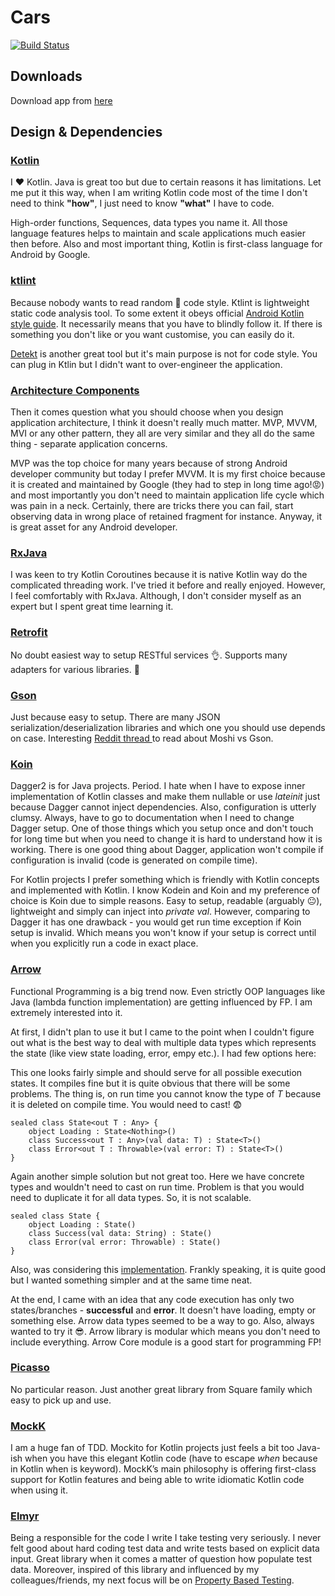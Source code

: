 
 # Cars 
 [![Build Status](https://travis-ci.org/rsetkus/cars-map.svg?branch=master)](https://travis-ci.org/rsetkus/cars-map)
 
 ## Downloads
 Download app from [here](https://github.com/rsetkus/cars-map/raw/master/downloads/app-release.apk)
 ## Design & Dependencies
 ### [Kotlin](https://kotlinlang.org/)
 I :heart: Kotlin. Java is great too but due to certain reasons it has limitations. Let me put it this way, when I am writing Kotlin code most of the time I don't need to think **"how"**, I just need to know **"what"** I have to code.

High-order functions, Sequences, data types you name it. All those language features helps to maintain and scale applications much easier then before. Also and most important thing, Kotlin is first-class language for Android by Google.

### [ktlint](https://ktlint.github.io/)
Because nobody wants to read  random :hankey: code style. Ktlint is lightweight static code analysis tool. To some extent it obeys official [Android Kotlin style guide](https://developer.android.com/kotlin/style-guide). It necessarily means that you have to blindly follow it. If there is something you don't like or you want customise, you can easily do it.

[Detekt](https://arturbosch.github.io/detekt/) is another great tool but it's main purpose is not for code style. You can plug in Ktlin but I didn't want to over-engineer the application. 

### [Architecture Components](https://developer.android.com/topic/libraries/architecture/)

Then it comes question what you should choose when you design application architecture, I think it doesn't really much matter. MVP, MVVM, MVI or any other pattern, they all are very similar and they all do the same thing - separate application concerns.

MVP was the top choice for many years because of strong Android developer community but today I prefer MVVM. It is my first choice because it is created and maintained by Google (they had to step in long time ago!:rage:) and most importantly you don't need to maintain application life cycle which was pain in a neck. Certainly, there are tricks there you can fail, start observing data in wrong place of retained fragment for instance. Anyway, it is great asset for any Android developer.

### [RxJava](https://github.com/ReactiveX/RxJava)

 I was keen to try Kotlin Coroutines because it is native Kotlin way do the complicated threading work. I've tried it before and really enjoyed. However, I feel comfortably with RxJava. Although, I don't consider myself as an expert but I spent great time learning it.

### [Retrofit](https://square.github.io/retrofit/)

No doubt easiest way to setup RESTful  services :ok_hand:. Supports many adapters  for various libraries. :muscle:

### [Gson](https://github.com/google/gson)

Just because easy to setup. There are many JSON serialization/deserialization libraries and which one you should use depends on case. Interesting [Reddit thread ](https://www.reddit.com/r/androiddev/comments/684flw/why_use_moshi_over_gson/) to read about Moshi vs Gson.

### [Koin](https://insert-koin.io/)
Dagger2 is for Java projects. Period. I hate when I have to expose inner implementation of Kotlin classes and make them nullable or use *lateinit* just because Dagger cannot inject dependencies. Also, configuration is utterly clumsy. Always, have to go to documentation when I need to change Dagger setup. One of those things which you setup once and don't touch for long time but when you need to change it is hard to understand how it is working. There is one good thing about Dagger, application won't compile if configuration is invalid (code is generated on compile time).

 For Kotlin projects I prefer something which is friendly with Kotlin concepts and implemented with Kotlin. I know Kodein and Koin and my preference of choice is Koin due to simple reasons. Easy to setup, readable (arguably :neutral_face:), lightweight and simply can inject into *private val*. However, comparing to Dagger it has one drawback - you would get run time exception if Koin setup is invalid. Which means you won't know if your setup is correct until when you explicitly run a code in exact place.

### [Arrow](https://arrow-kt.io/)

Functional Programming is a big trend now. Even strictly OOP languages like Java (lambda function implementation) are getting influenced by FP. I am extremely interested into it.

At first, I didn't plan to use it but I came to the point when I couldn't figure out what is the best way to deal with multiple data types which represents the state (like view state loading, error, empy etc.). I had few options here:
 
 This one looks fairly simple and should serve for all possible execution states. It compiles fine but it is quite obvious that there will be some problems. The thing is, on run time you cannot know the type of *T* because it is deleted on compile time. You would need to cast! :fearful:

    sealed class State<out T : Any> {
	    object Loading : State<Nothing>()
	    class Success<out T : Any>(val data: T) : State<T>()
	    class Error<out T : Throwable>(val error: T) : State<T>()
	}


Again another simple solution but not great too. Here we have concrete types and wouldn't need to cast on run time. Problem is that you would need to duplicate it for all data types. So, it is not scalable.

	sealed class State {
	    object Loading : State()
	    class Success(val data: String) : State()
	    class Error(val error: Throwable) : State()
	}
Also, was considering this [implementation](https://ryanharter.com/blog/encapsulating-view-state/). Frankly speaking, it is quite good but I wanted something simpler and at the same time neat.

At the end, I came with an idea that any code execution has only two states/branches - **successful** and **error**. It doesn't have loading, empty or something else. Arrow data types seemed to be a way to go. Also, always wanted to try it :sunglasses:. Arrow library is modular which means you don't need to include everything. Arrow Core module is a good start for programming FP!

### [Picasso](https://github.com/square/picasso)

No particular reason. Just another great library from Square family which easy to pick up and use.

### [MockK](https://mockk.io/)

I am a huge fan of TDD. Mockito for Kotlin projects just feels a bit too Java-ish when you have this elegant Kotlin code (have to escape *when* because in Kotlin when is  keyword). MockK’s main philosophy is offering first-class support for Kotlin features and being able to write idiomatic Kotlin code when using it.

### [Elmyr](https://github.com/xgouchet/Elmyr)

Being a responsible for the code I write I take testing very seriously. I never felt good about hard coding test data and write tests based on explicit data input. Great library when it comes a matter of question how populate test data. Moreover, inspired of this library and influenced by my colleagues/friends, my next focus will be on [Property Based Testing](https://github.com/kotlintest/kotlintest).
